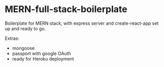 # MERN-full-stack-boilerplate

Boilerplate for MERN stack, with express server and create-react-app set up and ready to go.

Extras:

- mongoose
- passport with google OAuth
- ready for Heroku deployment
